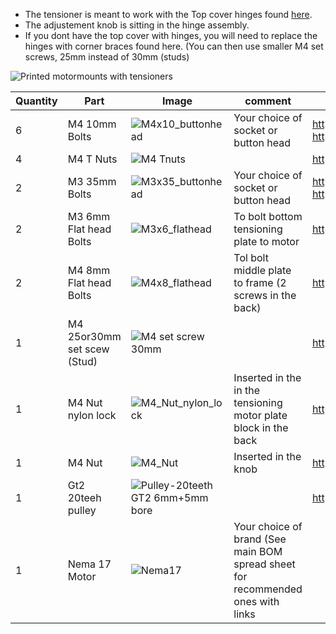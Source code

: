 - The tensioner is meant to work with the Top cover hinges found [here](https://github.com/VzBot3D/VzBot/tree/master/Assemblies%20BOM%20and%20STL/enclosure/Top%20cover%20hinges%20with%20tensioner). 
- The adjustement knob is sitting in the hinge assembly. 
- If you dont have the top cover with hinges, you will need to replace the hinges with corner braces found here. (You can then use smaller M4 set screws, 25mm instead of 30mm (studs)


![Printed motormounts with tensioners](https://user-images.githubusercontent.com/37383368/145152109-67a7ac33-0c8b-4652-a101-87ea19651aaa.gif)

| Quantity | Part                         | Image             | comment  | Links  |
| ------ | ----                           | -------              | -----  | -----	|
| 6       | M4 10mm Bolts       | ![M4x10_buttonhead](https://user-images.githubusercontent.com/37383368/137975437-13a95273-90d8-47bf-9309-078812efcc5e.png) | Your choice of socket or button head | https://s.click.aliexpress.com/e/_9RWMof https://s.click.aliexpress.com/e/_9RMap3  |
| 4       | M4 T Nuts                    | ![M4 Tnuts](https://user-images.githubusercontent.com/37383368/137783436-4e1c6bae-e78c-47b5-b697-86cc7f41cef6.PNG) | | https://s.click.aliexpress.com/e/_AsGUWF |
| 2       | M3 35mm Bolts     | ![M3x35_buttonhead](https://user-images.githubusercontent.com/37383368/137975709-def38522-de9a-4a9c-a5c0-3ceb8460014e.png) | Your choice of socket or button head | 	https://s.click.aliexpress.com/e/_9RWMof https://s.click.aliexpress.com/e/_9RMap3 |
| 2       | M3 6mm Flat head Bolts     | ![M3x6_flathead](https://user-images.githubusercontent.com/37383368/145321100-0877e842-d893-4253-aebc-328272a76ab5.png)  | To bolt bottom tensioning plate to motor   | https://s.click.aliexpress.com/e/_9jYeAP |
| 2       | M4 8mm Flat head Bolts     |![M4x8_flathead](https://user-images.githubusercontent.com/37383368/145322176-9b518336-47b6-4c54-a962-00133a943ba3.png)   | Tol bolt middle plate to frame (2 screws in the back)   | https://s.click.aliexpress.com/e/_9jYeAP |
| 1       | M4 25or30mm set scew (Stud) | ![M4 set screw 30mm](https://user-images.githubusercontent.com/37383368/145321299-a2181df7-3068-41a8-b13c-7d6f86d809b2.PNG)       |                |  https://s.click.aliexpress.com/e/_ASzGA4               |
| 1       | M4 Nut nylon lock |  ![M4_Nut_nylon_lock](https://user-images.githubusercontent.com/37383368/145322770-bacfee3d-7a44-4a12-b477-26648e3e31bf.png)      |  Inserted in the in the tensioning motor plate block in the back              | https://s.click.aliexpress.com/e/_9iSwtx                |
| 1       | M4 Nut  | ![M4_Nut](https://user-images.githubusercontent.com/37383368/145323020-f37e047d-bace-47ec-9054-5e3ad4f6fe83.png)       |  Inserted in the knob  | https://s.click.aliexpress.com/e/_AFJSUp                | 
| 1       | Gt2 20teeh pulley           | ![Pulley-20teeth GT2 6mm+5mm bore](https://user-images.githubusercontent.com/37383368/137785091-7e4211e4-f66a-48da-8b55-a3f79002b99c.png)	 |    | https://s.click.aliexpress.com/e/_ATlwQj |
| 1       | Nema 17 Motor              | ![Nema17](https://user-images.githubusercontent.com/37383368/137785760-412aa931-21f3-4970-a272-1612ccd4b098.png)   | Your choice of brand (See main BOM spread sheet for recommended ones with links  ||
